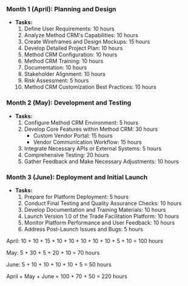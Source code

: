 ### Month 1 (April): Planning and Design

- **Tasks:**
  1. Define User Requirements: 10 hours
  2. Analyze Method CRM's Capabilities: 10 hours
  3. Create Wireframes and Design Mockups: 15 hours
  4. Develop Detailed Project Plan: 10 hours
  5. Method CRM Configuration: 10 hours
  6. Method CRM Training: 10 hours
  7. Documentation: 10 hours
  8. Stakeholder Alignment: 10 hours
  9. Risk Assessment: 5 hours
  10. Method CRM Customization Best Practices: 10 hours

### Month 2 (May): Development and Testing

- **Tasks:**
  1. Configure Method CRM Environment: 5 hours
  2. Develop Core Features within Method CRM: 30 hours
     - Custom Vendor Portal: 15 hours
     - Vendor Communication Workflow: 15 hours
  3. Integrate Necessary APIs or External Systems: 5 hours
  4. Comprehensive Testing: 20 hours
  5. Gather Feedback and Make Necessary Adjustments: 10 hours

### Month 3 (June): Deployment and Initial Launch

- **Tasks:**
  1. Prepare for Platform Deployment: 5 hours
  2. Conduct Final Testing and Quality Assurance Checks: 10 hours
  3. Develop Documentation and Training Materials: 10 hours
  4. Launch Version 1.0 of the Trade Facilitation Platform: 10 hours
  5. Monitor Platform Performance and User Feedback: 10 hours
  6. Address Post-Launch Issues and Bugs: 5 hours

April:
10 + 10 + 15 + 10 + 10 + 10 + 10 + 10 + 5 + 10 = 100 hours

May:
5 + 30 + 5 + 20 + 10 = 70 hours

June:
5 + 10 + 10 + 10 + 10 + 5 = 50 hours

April + May + June = 100 + 70 + 50 = 220 hours
